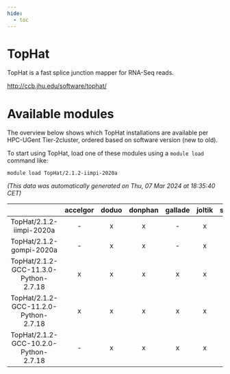 ```yaml
---
hide:
  - toc
---
```


TopHat
======


TopHat is a fast splice junction mapper for RNA-Seq reads.

http://ccb.jhu.edu/software/tophat/
# Available modules


The overview below shows which TopHat installations are available per HPC-UGent Tier-2cluster, ordered based on software version (new to old).

To start using TopHat, load one of these modules using a `module load` command like:

```shell
module load TopHat/2.1.2-iimpi-2020a
```

*(This data was automatically generated on Thu, 07 Mar 2024 at 18:35:40 CET)*  

| |accelgor|doduo|donphan|gallade|joltik|skitty|
| :---: | :---: | :---: | :---: | :---: | :---: | :---: |
|TopHat/2.1.2-iimpi-2020a|-|x|x|-|x|x|
|TopHat/2.1.2-gompi-2020a|-|x|x|-|x|x|
|TopHat/2.1.2-GCC-11.3.0-Python-2.7.18|x|x|x|x|x|x|
|TopHat/2.1.2-GCC-11.2.0-Python-2.7.18|x|x|x|x|x|x|
|TopHat/2.1.2-GCC-10.2.0-Python-2.7.18|-|x|x|x|x|x|

